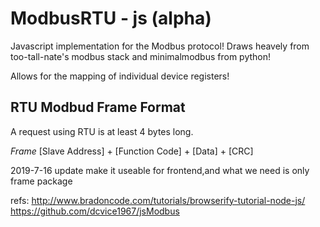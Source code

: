 # ModbusRTU - js (alpha)
Javascript implementation for the Modbus protocol!
Draws heavely from too-tall-nate's modbus stack and minimalmodbus from python!

Allows for the mapping of individual device registers!


## RTU Modbud Frame Format
A request using RTU is at least 4 bytes long.

_Frame_
[Slave Address] + [Function Code] + [Data] + [CRC]

2019-7-16 update
make it useable for frontend,and what we need is only frame package

refs:
http://www.bradoncode.com/tutorials/browserify-tutorial-node-js/
https://github.com/dcvice1967/jsModbus



